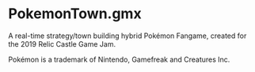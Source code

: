 # PokemonTown.gmx
A real-time strategy/town building hybrid Pokémon Fangame, created for the 2019 Relic Castle Game Jam.

Pokémon is a trademark of Nintendo, Gamefreak and Creatures Inc.
